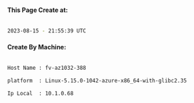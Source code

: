 
   
#### This Page Create at:

```bash

2023-08-15 - 21:55:39 UTC

```

#### Create By Machine:

```bash

Host Name : fv-az1032-388

platform  : Linux-5.15.0-1042-azure-x86_64-with-glibc2.35

Ip Local  : 10.1.0.68

```

